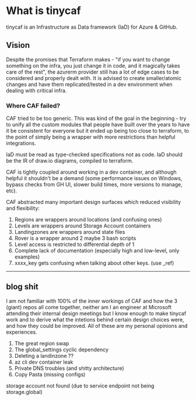 # What is tinycaf

tinycaf is an Infrastructure as Data framework (IaD) for Azure & GitHub.

## Vision

Despite the promises that Terraform makes - "if you want to change something on
the infra, you just change it in code, and it magically takes care of the rest",
the azurerm provider still has a lot of edge cases to be considered and properly
dealt with. It is advised to create smaller/atomic changes and have them
replicated/tested in a dev environment when dealing with critical infra.

### Where CAF failed?

CAF tried to be too generic.
This was kind of the goal in the beginning - try to unify all the custom modules
that people have built over the years to have it be consistent for everyone but
it ended up being too close to terraform, to the point of simply being a wrapper
with more restrictions than helpful integrations.

IaD must be read as type-checked specifications not as code.
IaD should be the IR of draw.io diagrams, compiled to terraform.

CAF is tightly coupled around working in a dev container, and although helpful
it shouldn't be a demand (some performance issues on Windows, bypass checks from
GH UI, slower build times, more versions to manage, etc).

CAF abstracted many important design surfaces which reduced visibility and
flexibility:
1. Regions are wrappers around locations (and confusing ones)
2. Levels are wrappers around Storage Account containers
3. Landingzones are wrappers around state files
4. Rover is a wrapper around 2 maybe 3 bash scripts
5. Level access is restricted to differential depth of 1
6. Complete lack of documentation (especially high and low-level, only examples)
7. xxxx_key gets confusing when talking about other keys. (use _ref)


---
blog shit
---

I am not familiar with 100% of the inner workings of CAF and how the 3 (giant)
repos all come together, neither am I an engineer at Microsoft attending their
internal design meetings but I know enough to make tinycaf work and to derive
what the intetions behind certain design choices were, and how they could be
improved. All of these are my personal opinions and experiences.

1. The great region swap
2. The global_settings cyclic dependency
3. Deleting a landinzone ??
4. az cli dev container leak
5. Private DNS troubles (and shitty architecture)
6. Copy Pasta (missing configs)

storage account not found (due to service endpoint not being storage.global)


